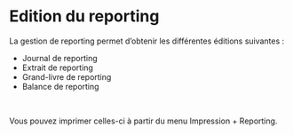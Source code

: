 # Edition du reporting


La gestion de reporting permet d’obtenir les différentes éditions suivantes 
 :


* Journal de reporting
* Extrait de reporting
* Grand-livre de reporting
* Balance de reporting


 


Vous pouvez imprimer celles-ci à partir du menu Impression + Reporting.


